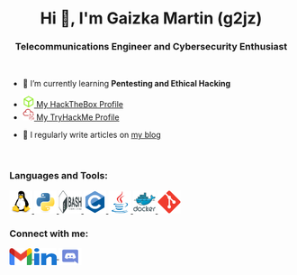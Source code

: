 <h1 align="center">Hi 👋, I'm Gaizka Martin (g2jz)</h1>

<h3 align="center">Telecommunications Engineer and Cybersecurity Enthusiast</h3>

<br>

- 🌱  I’m currently learning **Pentesting and Ethical Hacking**

- <a href="https://app.hackthebox.com/profile/608536" target="_blank" rel="noreferrer">
        <img src="./Images/htb.svg" alt="HackTheBox" width="20" height="20"/>
         My HackTheBox Profile
    </a>

- <a href="https://tryhackme.com/p/g2jz" target="_blank" rel="noreferrer">
        <img src="./Images/thm.svg" alt="TryHackMe" width="20" height="20"/>
        My TryHackMe Profile
    </a>

- 📝  I regularly write articles on [my blog](https://g2jz.github.io/)

<!---
- 📄 Know about my experiences [g2jzResume](g2jzResume) 
-->

<br>

<h3 align="left">Languages and Tools:</h3>

<p align="left">
    <a href="https://www.linux.org/" target="_blank" rel="noreferrer">
        <img src="./Images/linux.svg" alt="linux" width="40" height="40"/>
    </a>
    <a href="https://www.python.org" target="_blank" rel="noreferrer">
        <img src="./Images/python.svg" alt="python" width="40" height="40"/>
    </a>
    <a href="https://www.gnu.org/software/bash/" target="_blank" rel="noreferrer">
        <img src="./Images/bash.svg" alt="bash" width="40" height="40"/>
    </a>
    <a href="https://www.cprogramming.com/" target="_blank" rel="noreferrer">
        <img src="./Images/c.svg" alt="c" width="40" height="40"/>
    </a>
    <a href="https://www.java.com" target="_blank" rel="noreferrer">
        <img src="./Images/java.svg" alt="java" width="40" height="40"/>
    </a>
    <a href="https://www.docker.com/" target="_blank" rel="noreferrer">
        <img src="./Images/docker.svg" alt="docker" width="40" height="40"/>
    </a>
    <a href="https://git-scm.com/" target="_blank" rel="noreferrer">
        <img src="./Images/git.svg" alt="git" width="40" height="40"/>
    </a>
</p>

<h3 align="left">Connect with me:</h3>

<p align="left">
    <a href="mailto:gmartinmendiola@gmail.com" target="blank">
        <img align="center" src="./Images/gmail.svg" alt="gaizka-martin" height="30" width="40" />
    </a>
    <a href="https://linkedin.com/in/gaizka-martin" target="blank">
        <img align="center" src="./Images/linkedin.svg" alt="gaizka-martin" height="30" width="40" />
    </a>
    <a href="https://discordapp.com/users/688160476450127877" target="blank">
        <img align="center" src="./Images/discord.svg" alt="7928" height="30" width="40" />
    </a>
</p>
